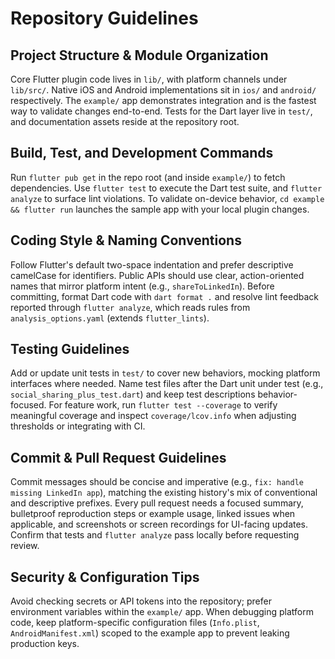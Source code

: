 # Repository Guidelines

## Project Structure & Module Organization
Core Flutter plugin code lives in `lib/`, with platform channels under `lib/src/`. Native iOS and Android implementations sit in `ios/` and `android/` respectively. The `example/` app demonstrates integration and is the fastest way to validate changes end-to-end. Tests for the Dart layer live in `test/`, and documentation assets reside at the repository root.

## Build, Test, and Development Commands
Run `flutter pub get` in the repo root (and inside `example/`) to fetch dependencies. Use `flutter test` to execute the Dart test suite, and `flutter analyze` to surface lint violations. To validate on-device behavior, `cd example && flutter run` launches the sample app with your local plugin changes.

## Coding Style & Naming Conventions
Follow Flutter's default two-space indentation and prefer descriptive camelCase for identifiers. Public APIs should use clear, action-oriented names that mirror platform intent (e.g., `shareToLinkedIn`). Before committing, format Dart code with `dart format .` and resolve lint feedback reported through `flutter analyze`, which reads rules from `analysis_options.yaml` (extends `flutter_lints`).

## Testing Guidelines
Add or update unit tests in `test/` to cover new behaviors, mocking platform interfaces where needed. Name test files after the Dart unit under test (e.g., `social_sharing_plus_test.dart`) and keep test descriptions behavior-focused. For feature work, run `flutter test --coverage` to verify meaningful coverage and inspect `coverage/lcov.info` when adjusting thresholds or integrating with CI.

## Commit & Pull Request Guidelines
Commit messages should be concise and imperative (e.g., `fix: handle missing LinkedIn app`), matching the existing history's mix of conventional and descriptive prefixes. Every pull request needs a focused summary, bulletproof reproduction steps or example usage, linked issues when applicable, and screenshots or screen recordings for UI-facing updates. Confirm that tests and `flutter analyze` pass locally before requesting review.

## Security & Configuration Tips
Avoid checking secrets or API tokens into the repository; prefer environment variables within the `example/` app. When debugging platform code, keep platform-specific configuration files (`Info.plist`, `AndroidManifest.xml`) scoped to the example app to prevent leaking production keys.
